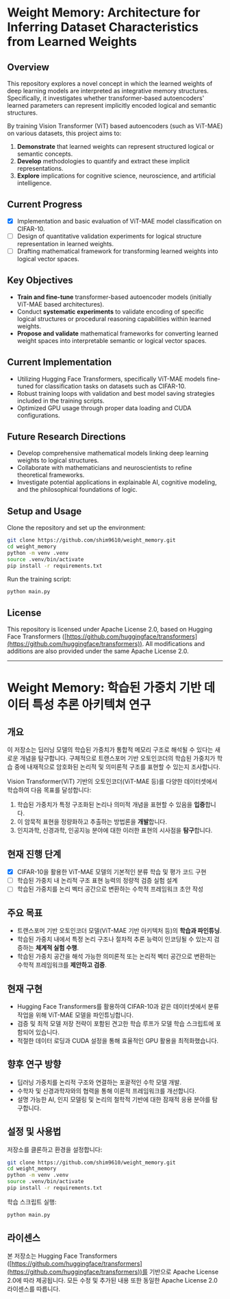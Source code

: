 # Weight Memory: Architecture for Inferring Dataset Characteristics from Learned Weights

## Overview

This repository explores a novel concept in which the learned weights of deep learning models are interpreted as integrative memory structures. Specifically, it investigates whether transformer-based autoencoders' learned parameters can represent implicitly encoded logical and semantic structures.

By training Vision Transformer (ViT) based autoencoders (such as ViT-MAE) on various datasets, this project aims to:

1. **Demonstrate** that learned weights can represent structured logical or semantic concepts.
2. **Develop** methodologies to quantify and extract these implicit representations.
3. **Explore** implications for cognitive science, neuroscience, and artificial intelligence.

## Current Progress

* [x] Implementation and basic evaluation of ViT-MAE model classification on CIFAR-10.
* [ ] Design of quantitative validation experiments for logical structure representation in learned weights.
* [ ] Drafting mathematical framework for transforming learned weights into logical vector spaces.

## Key Objectives

* **Train and fine-tune** transformer-based autoencoder models (initially ViT-MAE based architectures).
* Conduct **systematic experiments** to validate encoding of specific logical structures or procedural reasoning capabilities within learned weights.
* **Propose and validate** mathematical frameworks for converting learned weight spaces into interpretable semantic or logical vector spaces.

## Current Implementation

* Utilizing Hugging Face Transformers, specifically ViT-MAE models fine-tuned for classification tasks on datasets such as CIFAR-10.
* Robust training loops with validation and best model saving strategies included in the training scripts.
* Optimized GPU usage through proper data loading and CUDA configurations.

## Future Research Directions

* Develop comprehensive mathematical models linking deep learning weights to logical structures.
* Collaborate with mathematicians and neuroscientists to refine theoretical frameworks.
* Investigate potential applications in explainable AI, cognitive modeling, and the philosophical foundations of logic.

## Setup and Usage

Clone the repository and set up the environment:

```bash
git clone https://github.com/shim9610/weight_memory.git
cd weight_memory
python -m venv .venv
source .venv/bin/activate
pip install -r requirements.txt
```

Run the training script:

```bash
python main.py
```

## License

This repository is licensed under Apache License 2.0, based on Hugging Face Transformers ([https://github.com/huggingface/transformers](https://github.com/huggingface/transformers)). All modifications and additions are also provided under the same Apache License 2.0.

---
# Weight Memory: 학습된 가중치 기반 데이터 특성 추론 아키텍쳐 연구

## 개요

이 저장소는 딥러닝 모델의 학습된 가중치가 통합적 메모리 구조로 해석될 수 있다는 새로운 개념을 탐구합니다. 구체적으로 트랜스포머 기반 오토인코더의 학습된 가중치가 학습 중에 내재적으로 암호화된 논리적 및 의미론적 구조를 표현할 수 있는지 조사합니다.

Vision Transformer(ViT) 기반의 오토인코더(ViT-MAE 등)를 다양한 데이터셋에서 학습하여 다음 목표를 달성합니다:

1. 학습된 가중치가 특정 구조화된 논리나 의미적 개념을 표현할 수 있음을 **입증**합니다.
2. 이 암묵적 표현을 정량화하고 추출하는 방법론을 **개발**합니다.
3. 인지과학, 신경과학, 인공지능 분야에 대한 이러한 표현의 시사점을 **탐구**합니다.

## 현재 진행 단계

* [x] CIFAR-10을 활용한 ViT-MAE 모델의 기본적인 분류 학습 및 평가 코드 구현
* [ ] 학습된 가중치 내 논리적 구조 표현 능력의 정량적 검증 실험 설계
* [ ] 학습된 가중치를 논리 벡터 공간으로 변환하는 수학적 프레임워크 초안 작성

## 주요 목표

* 트랜스포머 기반 오토인코더 모델(ViT-MAE 기반 아키텍처 등)의 **학습과 파인튜닝**.
* 학습된 가중치 내에서 특정 논리 구조나 절차적 추론 능력이 인코딩될 수 있는지 검증하는 **체계적 실험 수행**.
* 학습된 가중치 공간을 해석 가능한 의미론적 또는 논리적 벡터 공간으로 변환하는 수학적 프레임워크를 **제안하고 검증**.

## 현재 구현

* Hugging Face Transformers를 활용하여 CIFAR-10과 같은 데이터셋에서 분류 작업을 위해 ViT-MAE 모델을 파인튜닝합니다.
* 검증 및 최적 모델 저장 전략이 포함된 견고한 학습 루프가 모델 학습 스크립트에 포함되어 있습니다.
* 적절한 데이터 로딩과 CUDA 설정을 통해 효율적인 GPU 활용을 최적화했습니다.

## 향후 연구 방향

* 딥러닝 가중치를 논리적 구조와 연결하는 포괄적인 수학 모델 개발.
* 수학자 및 신경과학자와의 협력을 통해 이론적 프레임워크를 개선합니다.
* 설명 가능한 AI, 인지 모델링 및 논리의 철학적 기반에 대한 잠재적 응용 분야를 탐구합니다.

## 설정 및 사용법

저장소를 클론하고 환경을 설정합니다:

```bash
git clone https://github.com/shim9610/weight_memory.git
cd weight_memory
python -m venv .venv
source .venv/bin/activate
pip install -r requirements.txt
```

학습 스크립트 실행:

```bash
python main.py
```

## 라이센스

본 저장소는 Hugging Face Transformers ([https://github.com/huggingface/transformers](https://github.com/huggingface/transformers))를 기반으로 Apache License 2.0에 따라 제공됩니다. 모든 수정 및 추가된 내용 또한 동일한 Apache License 2.0 라이센스를 따릅니다.

